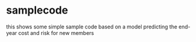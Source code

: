 # samplecode

this shows some simple sample code based on a model predicting the end-year cost and risk for new members
